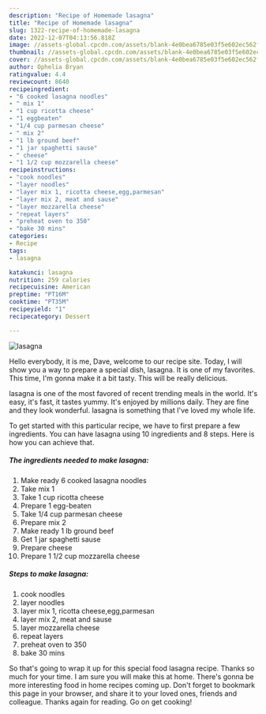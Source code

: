 ```yaml
---
description: "Recipe of Homemade lasagna"
title: "Recipe of Homemade lasagna"
slug: 1322-recipe-of-homemade-lasagna
date: 2022-12-07T04:13:56.818Z
image: //assets-global.cpcdn.com/assets/blank-4e0bea6785e03f5e602ec562f230caae08da540cada707380b4fe1bbebba43da.png
thumbnail: //assets-global.cpcdn.com/assets/blank-4e0bea6785e03f5e602ec562f230caae08da540cada707380b4fe1bbebba43da.png
cover: //assets-global.cpcdn.com/assets/blank-4e0bea6785e03f5e602ec562f230caae08da540cada707380b4fe1bbebba43da.png
author: Ophelia Bryan
ratingvalue: 4.4
reviewcount: 8640
recipeingredient:
- "6 cooked lasagna noodles"
- " mix 1"
- "1 cup ricotta cheese"
- "1 eggbeaten"
- "1/4 cup parmesan cheese"
- " mix 2"
- "1 lb ground beef"
- "1 jar spaghetti sause"
- " cheese"
- "1 1/2 cup mozzarella cheese"
recipeinstructions:
- "cook noodles"
- "layer noodles"
- "layer mix 1, ricotta cheese,egg,parmesan"
- "layer mix 2, meat and sause"
- "layer mozzarella cheese"
- "repeat layers"
- "preheat oven to 350"
- "bake 30 mins"
categories:
- Recipe
tags:
- lasagna

katakunci: lasagna 
nutrition: 259 calories
recipecuisine: American
preptime: "PT16M"
cooktime: "PT35M"
recipeyield: "1"
recipecategory: Dessert

---
```



![lasagna](//assets-global.cpcdn.com/assets/blank-4e0bea6785e03f5e602ec562f230caae08da540cada707380b4fe1bbebba43da.png)

Hello everybody, it is me, Dave, welcome to our recipe site. Today, I will show you a way to prepare a special dish, lasagna. It is one of my favorites. This time, I'm gonna make it a bit tasty. This will be really delicious.

lasagna is one of the most favored of recent trending meals in the world. It's easy, it's fast, it tastes yummy. It's enjoyed by millions daily. They are fine and they look wonderful. lasagna is something that I've loved my whole life.




To get started with this particular recipe, we have to first prepare a few ingredients. You can have lasagna using 10 ingredients and 8 steps. Here is how you can achieve that.

<!--inarticleads1-->

##### The ingredients needed to make lasagna:

1. Make ready 6 cooked lasagna noodles
1. Take  mix 1
1. Take 1 cup ricotta cheese
1. Prepare 1 egg-beaten
1. Take 1/4 cup parmesan cheese
1. Prepare  mix 2
1. Make ready 1 lb ground beef
1. Get 1 jar spaghetti sause
1. Prepare  cheese
1. Prepare 1 1/2 cup mozzarella cheese




<!--inarticleads2-->

##### Steps to make lasagna:

1. cook noodles
1. layer noodles
1. layer mix 1, ricotta cheese,egg,parmesan
1. layer mix 2, meat and sause
1. layer mozzarella cheese
1. repeat layers
1. preheat oven to 350
1. bake 30 mins




So that's going to wrap it up for this special food lasagna recipe. Thanks so much for your time. I am sure you will make this at home. There's gonna be more interesting food in home recipes coming up. Don't forget to bookmark this page in your browser, and share it to your loved ones, friends and colleague. Thanks again for reading. Go on get cooking!
